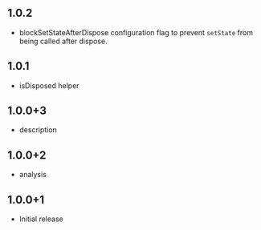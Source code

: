 ## 1.0.2

- blockSetStateAfterDispose configuration flag to prevent `setState` from being called after dispose.

## 1.0.1

- isDisposed helper

## 1.0.0+3

- description

## 1.0.0+2

- analysis

## 1.0.0+1

- Initial release
